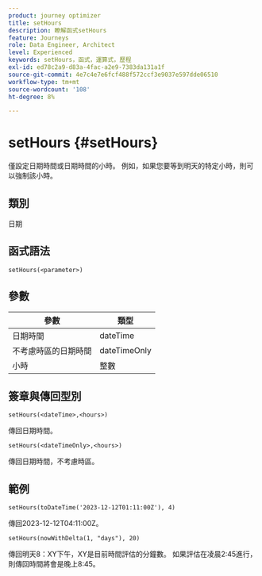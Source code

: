```yaml
---
product: journey optimizer
title: setHours
description: 瞭解函式setHours
feature: Journeys
role: Data Engineer, Architect
level: Experienced
keywords: setHours，函式，運算式，歷程
exl-id: ed78c2a9-d83a-4fac-a2e9-7383da131a1f
source-git-commit: 4e7c4e7e6fcf488f572ccf3e9037e597dde06510
workflow-type: tm+mt
source-wordcount: '108'
ht-degree: 8%

---
```


# setHours {#setHours}

僅設定日期時間或日期時間的小時。 例如，如果您要等到明天的特定小時，則可以強制該小時。

## 類別

日期

## 函式語法

`setHours(<parameter>)`

## 參數

| 參數 | 類型 |
|--- |--- |
| 日期時間 | dateTime |
| 不考慮時區的日期時間 | dateTimeOnly |
| 小時 | 整數 |

## 簽章與傳回型別

`setHours(<dateTime>,<hours>)`

傳回日期時間。

`setHours(<dateTimeOnly>,<hours>)`

傳回日期時間，不考慮時區。

## 範例

`setHours(toDateTime('2023-12-12T01:11:00Z'), 4)`

傳回2023-12-12T04:11:00Z。

`setHours(nowWithDelta(1, "days"), 20)`

傳回明天8：XY下午，XY是目前時間評估的分鐘數。 如果評估在凌晨2:45進行，則傳回時間將會是晚上8:45。
